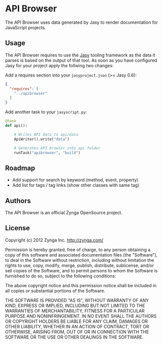 API Browser
============================

The API Browser uses data generated by Jasy to render documentation for JavaScript projects.


## Usage

The API Browser requires to use the [Jasy](http://github.com/zynga/jasy) tooling framework as the data it parses is based on the output of that tool. As soon as you have configured Jasy for your project apply the follwing two changes:

Add a requires section into your `jasyproject.json` (>= Jasy 0.6):

```json
{
  "requires": [
    "../apibrowser"
  ]
}
```

Add another task to your `jasyscript.py`:

```python
@task
def api():

    # Writes API data to api/data
    ApiWriter().write("data")

    # Generates API browser into api folder
    runTask("apibrowser", "build")

```



## Roadmap

* Add support for search by keyword (method, event, property)
* Add list for tags / tag links (show other classes with same tag)


## Authors

The API Browser is an official Zynga OpenSource project.


## License

Copyright (c) 2012 Zynga Inc. http://zynga.com/

Permission is hereby granted, free of charge, to any person obtaining
a copy of this software and associated documentation files (the
"Software"), to deal in the Software without restriction, including
without limitation the rights to use, copy, modify, merge, publish,
distribute, sublicense, and/or sell copies of the Software, and to
permit persons to whom the Software is furnished to do so, subject to
the following conditions:

The above copyright notice and this permission notice shall be
included in all copies or substantial portions of the Software.

THE SOFTWARE IS PROVIDED "AS IS", WITHOUT WARRANTY OF ANY KIND,
EXPRESS OR IMPLIED, INCLUDING BUT NOT LIMITED TO THE WARRANTIES OF
MERCHANTABILITY, FITNESS FOR A PARTICULAR PURPOSE AND
NONINFRINGEMENT. IN NO EVENT SHALL THE AUTHORS OR COPYRIGHT HOLDERS BE
LIABLE FOR ANY CLAIM, DAMAGES OR OTHER LIABILITY, WHETHER IN AN ACTION
OF CONTRACT, TORT OR OTHERWISE, ARISING FROM, OUT OF OR IN CONNECTION
WITH THE SOFTWARE OR THE USE OR OTHER DEALINGS IN THE SOFTWARE.